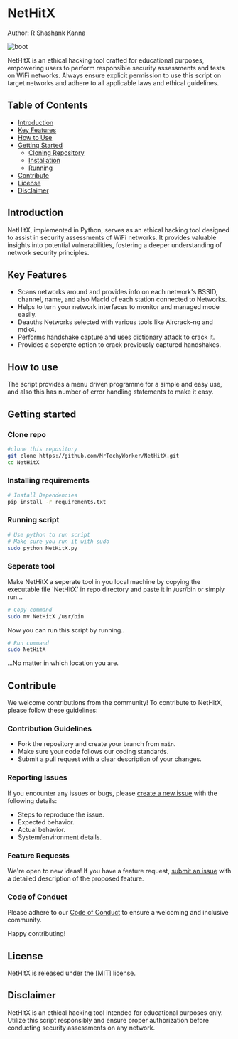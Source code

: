 # NetHitX

Author:  R Shashank Kanna

![boot](https://github.com/MrTechyWorker/NetHitX/assets/75602943/0dff85f5-cf99-44f9-9c08-31673ac1486a)


NetHitX is an ethical hacking tool crafted for educational purposes, empowering users to perform responsible security assessments and tests on WiFi networks. Always ensure explicit permission to use this script on target networks and adhere to all applicable laws and ethical guidelines.

## Table of Contents

- [Introduction](#introduction)
- [Key Features](#key-features)
- [How to Use](#how-to-use)
- [Getting Started](#getting-started)
  - [Cloning Repository](#clone-repo)
  - [Installation](#installing-requirements)
  - [Running](#running-script)
- [Contribute](#contribute)
- [License](#license)
- [Disclaimer](#disclaimer)

## Introduction

NetHitX, implemented in Python, serves as an ethical hacking tool designed to assist in security assessments of WiFi networks. It provides valuable insights into potential vulnerabilities, fostering a deeper understanding of network security principles.

## Key Features

- Scans networks around and provides info on each network's BSSID, channel, name, and also MacId of each station connected to Networks.
- Helps to turn your network interfaces to monitor and managed mode easily.
- Deauths Networks selected with various tools like Aircrack-ng and mdk4.
- Performs handshake capture and uses dictionary attack to crack it.
- Provides a seperate option to crack previously captured handshakes.

## How to use
The script provides a menu driven programme for a simple and easy use, and also this has number of error handling statements to make it easy.

## Getting started
### Clone repo
```bash
#clone this repository 
git clone https://github.com/MrTechyWorker/NetHitX.git
cd NetHitX
```

### Installing requirements
```bash
# Install Dependencies
pip install -r requirements.txt
```
### Running script
```bash
# Use python to run script
# Make sure you run it with sudo
sudo python NetHitX.py
```

### Seperate tool
Make NetHitX a seperate tool in you local machine by copying the executable file 'NetHitX' in repo directory and paste it in /usr/bin or simply run...
```bash
# Copy command
sudo mv NetHitX /usr/bin
```
Now you can run this script by running..
```bash
# Run command
sudo NetHitX
```
...No matter in which location you are.

## Contribute

We welcome contributions from the community! To contribute to NetHitX, please follow these guidelines:

### Contribution Guidelines

- Fork the repository and create your branch from `main`.
- Make sure your code follows our coding standards.
- Submit a pull request with a clear description of your changes.

### Reporting Issues

If you encounter any issues or bugs, please [create a new issue](https://github.com/MrTechyWorker/NetHitX/issues) with the following details:
- Steps to reproduce the issue.
- Expected behavior.
- Actual behavior.
- System/environment details.

### Feature Requests

We're open to new ideas! If you have a feature request, [submit an issue](https://github.com/MrTechyWorker/NetHitX/issues) with a detailed description of the proposed feature.

### Code of Conduct

Please adhere to our [Code of Conduct](CODE_OF_CONDUCT.md) to ensure a welcoming and inclusive community.

Happy contributing!

## License
NetHitX is released under the [MIT] license.

## Disclaimer

NetHitX is an ethical hacking tool intended for educational purposes only. Utilize this script responsibly and ensure proper authorization before conducting security assessments on any network.
